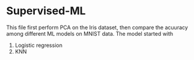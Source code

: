 # Supervised-ML
This file first perform PCA on the Iris dataset, then compare the acuuracy among different ML models on MNIST data.
The model started with 
1. Logistic regression
2. KNN
